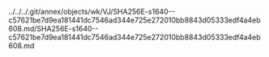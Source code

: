 ../../../.git/annex/objects/wk/VJ/SHA256E-s1640--c57621be7d9ea181441dc7546ad344e725e272010bb8843d05333edf4a4eb608.md/SHA256E-s1640--c57621be7d9ea181441dc7546ad344e725e272010bb8843d05333edf4a4eb608.md